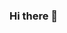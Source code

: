 ### Hi there 👋

<!--
**qadeeros/qadeeros** is a ✨ _special_ ✨ repository because its `README.md` (this file) appears on your GitHub profile.

Here are some ideas to get you started:

- 🔭 I’m currently working on hands on exercises to learn advanced data analytics and data science concepts.
- 🌱 I’m currently in the process of unifying all my respository under one GitHub profile, basics of data science concepts both supervised and unsuperised. 
- 👯 I’m looking to collaborate on marketing related repositories (MMM Marketing Mix Modeling, Digital Attribution and Channel Optimizations) and other related projects.
- 🤔 I’m looking for help with frontend applications embedded to display the results for the end users.
- 💬 Ask me anything related to data preparation, data flow management, ETL/ELT and data visualization.
- 😄 Pronouns: He/Him
- ⚡ Fun fact: In my free time I am streaming content on my TV or mobile device.

##Background##
Analytics consultant with over 15 years hands-on experience of implementing Analytics projects in the domain of marketing. Proficient in multiple coding languages and cloud platforms, including SQL and Python. Expertise with data visualisation tools as an end-user and developer of dashboards and apps (not admin tasks) including: Domo, Tableau, PowerBI and Data Studio.

##Contact me##
 📫 How to reach me: LinkedIn or email me!
-->
